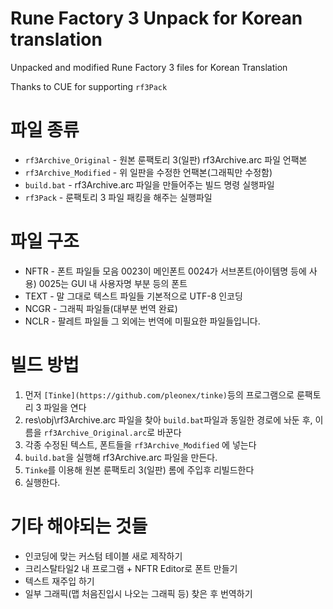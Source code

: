# Rune Factory 3 Unpack for Korean translation
Unpacked and modified Rune Factory 3 files for Korean Translation
 
Thanks to CUE for supporting `rf3Pack`

# 파일 종류
* `rf3Archive_Original` - 원본 룬팩토리 3(일판) rf3Archive.arc 파일 언팩본
* `rf3Archive_Modified` - 위 일판을 수정한 언팩본(그래픽만 수정함)
* `build.bat` - rf3Archive.arc 파일을 만들어주는 빌드 명령 실행파일
* `rf3Pack` - 룬팩토리 3 파일 패킹을 해주는 실행파일

# 파일 구조
* NFTR - 폰트 파일들 모음 0023이 메인폰트 0024가 서브폰트(아이템명 등에 사용) 0025는 GUI 내 사용자명 부분 등의 폰트
* TEXT - 말 그대로 텍스트 파일들 기본적으로 UTF-8 인코딩
* NCGR - 그래픽 파일들(대부분 번역 완료)
* NCLR - 팔레트 파일들
그 외에는 번역에 미필요한 파일들입니다.

# 빌드 방법
1. 먼저 `[Tinke](https://github.com/pleonex/tinke)`등의 프로그램으로 룬팩토리 3 파일을 연다
2. res\obj\rf3Archive.arc 파일을 찾아 `build.bat`파일과 동일한 경로에 놔둔 후, 이름을 `rf3Archive_Original.arc`로 바꾼다
3. 각종 수정된 텍스트, 폰트들을 `rf3Archive_Modified` 에 넣는다
4. `build.bat`을 실행해 rf3Archive.arc 파일을 만든다.
5. `Tinke`를 이용해 원본 룬팩토리 3(일판) 롬에 주입후 리빌드한다
6. 실행한다.

# 기타 해야되는 것들
* 인코딩에 맞는 커스텀 테이블 새로 제작하기
* 크리스탈타일2 내 프로그램 + NFTR Editor로 폰트 만들기
* 텍스트 재주입 하기
* 일부 그래픽(맵 처음진입시 나오는 그래픽 등) 찾은 후 번역하기